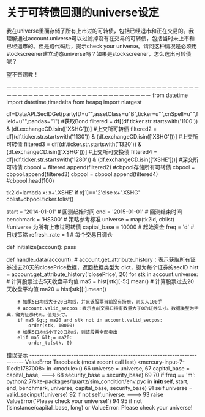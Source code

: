 # 关于可转债回测的universe设定

我在universe里面存储了所有上市过的可转债，包括已经退市和正在交易的。我理解通过account.universe可以过滤掉没有在交易的可转债，包括当时未上市和已经退市的。但是跑代码后，提示check your universe。请问这种情况是必须用stockscreener建立动态universe吗？如果是stockscreener，怎么选出可转债呢？

望不吝赐教！

－－－－－－－－－－－－－－－－－－－－－－－－－－－－－－－－－－－－－－－－－－－－－－－－－－－－－－－－－－－－－－－
from datetime import datetime,timedelta
from heapq import nlargest

df=DataAPI.SecIDGet(partyID=u"",assetClass=u"B",ticker=u"",cnSpell=u"",field=u"",pandas="1")  #获取Bond
filtered = df[(df.ticker.str.startswith('1100')) & (df.exchangeCD.isin(['XSHG']))]        #上交所可转债
filtered2 = df[(df.ticker.str.startswith('1130')) & (df.exchangeCD.isin(['XSHG']))]       #上交所可转债
filtered3 = df[(df.ticker.str.startswith('1320')) & (df.exchangeCD.isin(['XSHG']))]       #上交所可交换债
filtered4 = df[(df.ticker.str.startswith('1280')) & (df.exchangeCD.isin(['XSHE']))]       #深交所可转债
cbpool = filtered.append(filtered2)                                                       #cbpool存储所有可转债
cbpool = cbpool.append(filtered3)
cbpool = cbpool.append(filtered4)
#cbpool.head(100)                       

tk2id=lambda x: x+'.XSHE' if x[1]=='2'else x+'.XSHG' 
cblist=cbpool.ticker.tolist()

start = '2014-01-01'                       # 回测起始时间
end = '2015-01-01'                         # 回测结束时间
benchmark = 'HS300'                        # 策略参考标准
universe = map(tk2id, cblist)          #universe 为所有上市过可转债
capital_base = 10000                  # 起始资金
freq = 'd'                         # 日线策略
refresh_rate = 1                     # 每个交易日调仓

def initialize(account): 
    pass

def handle_data(account): 
    # account.get_attribute_history：表示获取所有证券过去20天的closePrice数据，返回数据类型为 dict，键为每个证券的secID
    hist = account.get_attribute_history('closePrice', 20)
    for stk in account.universe:
        # 计算股票过去5天收盘平均值
        ma5 = hist[stk][-5:].mean()
        # 计算股票过去20天收盘平均值
        ma20 = hist[stk][:].mean()
        
        # 如果5日均线大于20日均线，并且该股票当前没有持仓，则买入100手
        # account.valid_secpos：表示当前交易日持有数量大于0的证券头寸。数据类型为字典，键为证券代码，值为头寸。
        if ma5 &gt; ma20 and stk not in account.valid_secpos:
            order(stk, 10000)
        # 如果5日均线小于20日均线，则该股票全部卖出
        elif ma5 &lt;= ma20:
            order_to(stk, 0)
            
            
            
错误提示
--------------------------------------------------------------------------- ValueError Traceback (most recent call last) &lt;mercury-input-7-11edb1787008&gt; in &lt;module&gt;()
     66                                                                universe = universe,      67 capital_base = capital_base, ---&gt; 68                                                                security_base = security_base)
     69      70 if freq == 'm': python2.7/site-packages/quartz/sim_condition/env.pyc in __init__(self, start, end, benchmark, universe, capital_base, security_base)
     91             self.universe = valid_secinput(universe)      92 if not self.universe: ---&gt; 93                 raise ValueError('Please check your universe!')      94      95 if not (isinstance(capital_base, long) or ValueError: Please check your universe!